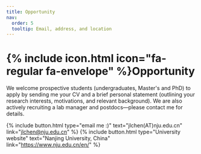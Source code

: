 ```yaml
---
title: Opportunity
nav:
  order: 5
  tooltip: Email, address, and location
---
```


# {% include icon.html icon="fa-regular fa-envelope" %}Opportunity

We welcome prospective students (undergraduates, Master's and PhD) to apply by sending me your CV and a brief personal statement (outlining your research interests, motivations, and relevant background). We are also actively recruiting a lab manager and postdocs—please contact me for details. 

{%
  include button.html
  type="email me :)"
  text="jlchen(AT)nju.edu.cn"
  link="jlchen@nju.edu.cn"
%}
{%
  include button.html
  type="University website"
  text="Nanjing University, China"
  link="https://www.nju.edu.cn/en/"
%}
